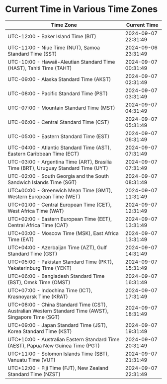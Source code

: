 # Current Time in Various Time Zones

| Time Zone | Current Time |
|-----------|--------------|
| UTC-12:00 - Baker Island Time (BIT) | 2024-09-07 22:31:49 |
| UTC-11:00 - Niue Time (NUT), Samoa Standard Time (SST) | 2024-09-06 23:31:49 |
| UTC-10:00 - Hawaii-Aleutian Standard Time (HAST), Tahiti Time (TAHT) | 2024-09-07 00:31:49 |
| UTC-09:00 - Alaska Standard Time (AKST) | 2024-09-07 02:31:49 |
| UTC-08:00 - Pacific Standard Time (PST) | 2024-09-07 03:31:49 |
| UTC-07:00 - Mountain Standard Time (MST) | 2024-09-07 04:31:49 |
| UTC-06:00 - Central Standard Time (CST) | 2024-09-07 05:31:49 |
| UTC-05:00 - Eastern Standard Time (EST) | 2024-09-07 06:31:49 |
| UTC-04:00 - Atlantic Standard Time (AST), Eastern Caribbean Time (ECT) | 2024-09-07 07:31:49 |
| UTC-03:00 - Argentina Time (ART), Brasília Time (BRT), Uruguay Standard Time (UYT) | 2024-09-07 07:31:49 |
| UTC-02:00 - South Georgia and the South Sandwich Islands Time (SGT) | 2024-09-07 08:31:49 |
| UTC±00:00 - Greenwich Mean Time (GMT), Western European Time (WET) | 2024-09-07 11:31:49 |
| UTC+01:00 - Central European Time (CET), West Africa Time (WAT) | 2024-09-07 12:31:49 |
| UTC+02:00 - Eastern European Time (EET), Central Africa Time (CAT) | 2024-09-07 13:31:49 |
| UTC+03:00 - Moscow Time (MSK), East Africa Time (EAT) | 2024-09-07 13:31:49 |
| UTC+04:00 - Azerbaijan Time (AZT), Gulf Standard Time (GST) | 2024-09-07 14:31:49 |
| UTC+05:00 - Pakistan Standard Time (PKT), Yekaterinburg Time (YEKT) | 2024-09-07 15:31:49 |
| UTC+06:00 - Bangladesh Standard Time (BST), Omsk Time (OMST) | 2024-09-07 16:31:49 |
| UTC+07:00 - Indochina Time (ICT), Krasnoyarsk Time (KRAT) | 2024-09-07 17:31:49 |
| UTC+08:00 - China Standard Time (CST), Australian Western Standard Time (AWST), Singapore Time (SGT) | 2024-09-07 18:31:49 |
| UTC+09:00 - Japan Standard Time (JST), Korea Standard Time (KST) | 2024-09-07 19:31:49 |
| UTC+10:00 - Australian Eastern Standard Time (AEST), Papua New Guinea Time (PGT) | 2024-09-07 20:31:49 |
| UTC+11:00 - Solomon Islands Time (SBT), Vanuatu Time (VUT) | 2024-09-07 21:31:49 |
| UTC+12:00 - Fiji Time (FJT), New Zealand Standard Time (NZST) | 2024-09-07 22:31:49 |
